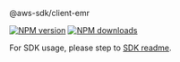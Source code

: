 @aws-sdk/client-emr

[![NPM version](https://img.shields.io/npm/v/@aws-sdk/client-emr/rc.svg)](https://www.npmjs.com/package/@aws-sdk/client-emr)
[![NPM downloads](https://img.shields.io/npm/dm/@aws-sdk/client-emr.svg)](https://www.npmjs.com/package/@aws-sdk/client-emr)

For SDK usage, please step to [SDK readme](https://github.com/aws/aws-sdk-js-v3).
